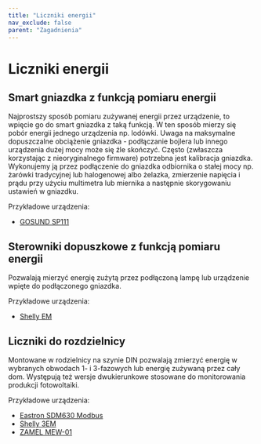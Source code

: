 ```yaml
---
title: "Liczniki energii"
nav_exclude: false
parent: "Zagadnienia"
---
```


# Liczniki energii
## Smart gniazdka z funkcją pomiaru energii
Najprostszy sposób pomiaru zużywanej energii przez urządzenie, to wpięcie go do smart gniazdka z taką funkcją. W ten sposób mierzy się pobór energii jednego urządzenia np. lodówki. 
Uwaga na maksymalne dopuszczalne obciążenie gniazdka - podłączanie bojlera lub innego urządzenia dużej mocy może się źle skończyć.
Często (zwłaszcza korzystając z nieoryginalnego firmware) potrzebna jest kalibracja gniazdka. Wykonujemy ją przez podłączenie do gniazdka odbiornika o stałej mocy np. żarówki tradycyjnej lub halogenowej albo żelazka, zmierzenie napięcia i prądu przy użyciu multimetra lub miernika a następnie skorygowaniu ustawień w gniazdku.

Przykładowe urządzenia:
* [GOSUND SP111](../sprzet/producenci/Gosund/GOSUND-SP111)

## Sterowniki dopuszkowe z funkcją pomiaru energii
Pozwalają mierzyć energię zużytą przez podłączoną lampę lub urządzenie wpięte do podłączonego gniazdka.

Przykładowe urządzenia:
* [Shelly EM](../sprzet/producenci/Shelly/Shelly-EM)

## Liczniki do rozdzielnicy
Montowane w rodzielnicy na szynie DIN pozwalają zmierzyć energię w wybranych obwodach 1- i 3-fazowych lub energię zużywaną przez cały dom. Występują też wersje dwukierunkowe stosowane do monitorowania produkcji fotowoltaiki.

Przykładowe urządzenia:
* [Eastron SDM630 Modbus](../sprzet/producenci/Eastron/Eastron-SDM630-Modbus)
* [Shelly 3EM](../sprzet/producenci/Shelly/Shelly-3EM)
* [ZAMEL MEW-01](../sprzet/producenci/ZAMEL/ZAMEL-MEW-01)

